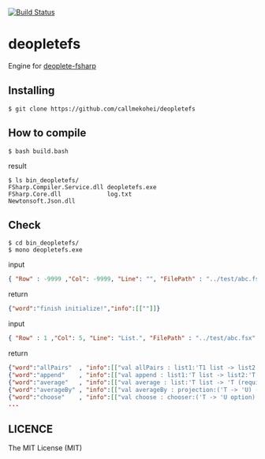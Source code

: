 
[![Build Status](https://travis-ci.org/callmekohei/deopletefs.svg?branch=master)](https://travis-ci.org/callmekohei/deopletefs)


# deopletefs


Engine for [deoplete-fsharp](https://github.com/callmekohei/deoplete-fsharp)





## Installing

```
$ git clone https://github.com/callmekohei/deopletefs
```

## How to compile
```shell
$ bash build.bash
```
result
```shell
$ ls bin_deopletefs/
FSharp.Compiler.Service.dll deopletefs.exe
FSharp.Core.dll             log.txt
Newtonsoft.Json.dll
```


## Check
```shell
$ cd bin_deopletefs/
$ mono deopletefs.exe 
```
input
```json
{ "Row" : -9999 ,"Col": -9999, "Line": "", "FilePath" : "../test/abc.fsx", "Source" : "", "Init":"dummy_init"}
```
return
```json
{"word":"finish initialize!","info":[[""]]}
```
input
```json
{ "Row" : 1 ,"Col": 5, "Line": "List.", "FilePath" : "../test/abc.fsx", "Source" : "", "Init":"false"}
```
return
```json
{"word":"allPairs"  , "info":[["val allPairs : list1:'T1 list -> list2:'T2 list -> ('T1 * 'T2) list"]]}
{"word":"append"    , "info":[["val append : list1:'T list -> list2:'T list -> 'T list"]]}
{"word":"average"   , "info":[["val average : list:'T list -> 'T (requires member ( + ) and member DivideByInt and member get_Zero)"]]}
{"word":"averageBy" , "info":[["val averageBy : projection:('T -> 'U) -> list:'T list -> 'U (requires member ( + ) and member DivideByInt and member get_Zero)"]]}
{"word":"choose"    , "info":[["val choose : chooser:('T -> 'U option) -> list:'T list -> 'U list"]]}
...
```


## LICENCE  

The MIT License (MIT)
